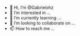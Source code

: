 - 👋 Hi, I’m @Gabrielohz
- 👀 I’m interested in ...
- 🌱 I’m currently learning ...
- 💞️ I’m looking to collaborate on ...
- 📫 How to reach me ...

<!---
Gabrielohz/Gabrielohz is a ✨ special ✨ repository because its `README.md` (this file) appears on your GitHub profile.
You can click the Preview link to take a look at your changes.
--->
